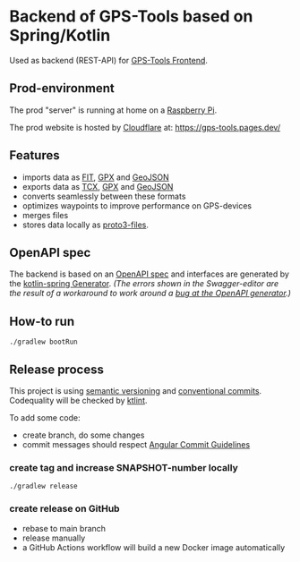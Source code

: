 # Backend of GPS-Tools based on Spring/Kotlin

Used as backend (REST-API) for [GPS-Tools Frontend](https://github.com/devshred/gps-tools-frontend).

## Prod-environment
The prod "server" is running at home on a [Raspberry Pi](https://www.raspberrypi.com/products/raspberry-pi-4-model-b/).

The prod website is hosted by [Cloudflare](https://www.cloudflare.com/) at: https://gps-tools.pages.dev/ 

## Features
* imports data as [FIT](https://developer.garmin.com/fit/overview/), [GPX](https://www.topografix.com/gpx.asp) and [GeoJSON](https://geojson.org/)
* exports data as [TCX](https://www8.garmin.com/xmlschemas/TrainingCenterDatabasev2.xsd), [GPX](https://www.topografix.com/gpx.asp) and [GeoJSON](https://geojson.org/)
* converts seamlessly between these formats
* optimizes waypoints to improve performance on GPS-devices
* merges files
* stores data locally as [proto3-files](https://protobuf.dev/).

## OpenAPI spec
The backend is based on an [OpenAPI spec](https://editor.swagger.io/?url=https://raw.githubusercontent.com/devshred/gps-tools-backend/main/src/main/spec/api-spec.yaml) and interfaces are generated by the [kotlin-spring Generator](https://openapi-generator.tech/docs/generators/kotlin-spring/).
_(The errors shown in the Swagger-editor are the result of a workaround to work around a [bug at the OpenAPI generator](https://github.com/OpenAPITools/openapi-generator/issues/8333).)_

## How-to run
```shell
./gradlew bootRun
```

## Release process
This project is using [semantic versioning](https://semver.org/) and [conventional commits](https://www.conventionalcommits.org/en/v1.0.0/).
Codequality will be checked by [ktlint](https://github.com/pinterest/ktlint).

To add some code:
* create branch, do some changes
* commit messages should respect [Angular Commit Guidelines](https://github.com/angular/angular/blob/main/CONTRIBUTING.md#-commit-message-format)

### create tag and increase SNAPSHOT-number locally
```shell
./gradlew release
```
### create release on GitHub
* rebase to main branch
* release manually
* a GitHub Actions workflow will build a new Docker image automatically
